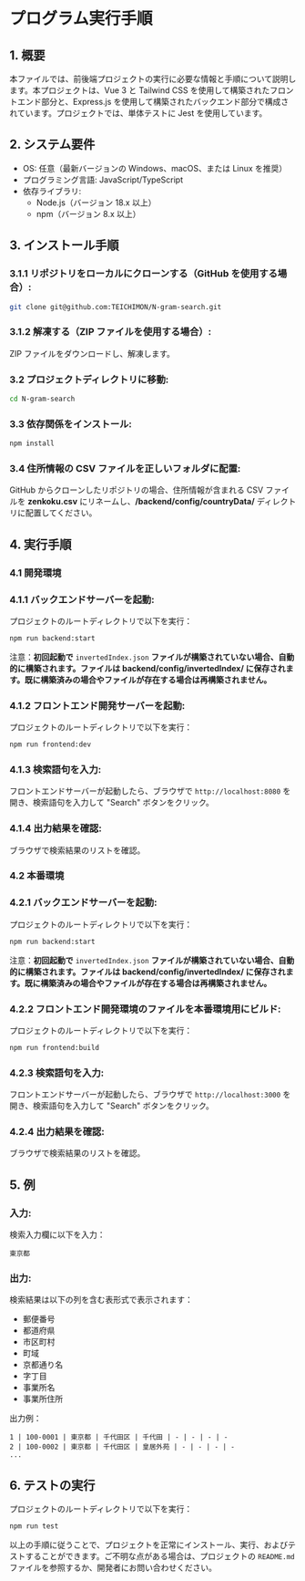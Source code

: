 # プログラム実行手順

## 1. 概要

本ファイルでは、前後端プロジェクトの実行に必要な情報と手順について説明します。本プロジェクトは、Vue 3 と Tailwind CSS を使用して構築されたフロントエンド部分と、Express.js を使用して構築されたバックエンド部分で構成されています。プロジェクトでは、単体テストに Jest を使用しています。

## 2. システム要件

- OS: 任意（最新バージョンの Windows、macOS、または Linux を推奨）
- プログラミング言語: JavaScript/TypeScript
- 依存ライブラリ:
    - Node.js（バージョン 18.x 以上）
    - npm（バージョン 8.x 以上）

## 3. インストール手順

### 3.1.1 リポジトリをローカルにクローンする（GitHub を使用する場合）:

```bash
git clone git@github.com:TEICHIMON/N-gram-search.git
```

### 3.1.2 解凍する（ZIP ファイルを使用する場合）:

ZIP ファイルをダウンロードし、解凍します。

### 3.2 プロジェクトディレクトリに移動:

```bash
cd N-gram-search
```

### 3.3 依存関係をインストール:

```bash
npm install
```

### 3.4 住所情報の CSV ファイルを正しいフォルダに配置:

GitHub からクローンしたリポジトリの場合、住所情報が含まれる CSV ファイルを **zenkoku.csv** にリネームし、**/backend/config/countryData/** ディレクトリに配置してください。

## 4. 実行手順

### 4.1 開発環境

### 4.1.1 バックエンドサーバーを起動:

プロジェクトのルートディレクトリで以下を実行：

```bash
npm run backend:start
```

注意：**初回起動で** `invertedIndex.json` **ファイルが構築されていない場合、自動的に構築されます。ファイルは backend/config/invertedIndex/ に保存されます。既に構築済みの場合やファイルが存在する場合は再構築されません。**

### 4.1.2 フロントエンド開発サーバーを起動:

プロジェクトのルートディレクトリで以下を実行：

```bash
npm run frontend:dev
```

### 4.1.3 検索語句を入力:

フロントエンドサーバーが起動したら、ブラウザで `http://localhost:8080` を開き、検索語句を入力して "Search" ボタンをクリック。

### 4.1.4 出力結果を確認:

ブラウザで検索結果のリストを確認。

### 4.2 本番環境

### 4.2.1 バックエンドサーバーを起動:

プロジェクトのルートディレクトリで以下を実行：

```bash
npm run backend:start
```

注意：**初回起動で** `invertedIndex.json` **ファイルが構築されていない場合、自動的に構築されます。ファイルは backend/config/invertedIndex/ に保存されます。既に構築済みの場合やファイルが存在する場合は再構築されません。**

### 4.2.2 フロントエンド開発環境のファイルを本番環境用にビルド:

プロジェクトのルートディレクトリで以下を実行：

```bash
npm run frontend:build
```

### 4.2.3 検索語句を入力:

フロントエンドサーバーが起動したら、ブラウザで `http://localhost:3000` を開き、検索語句を入力して "Search" ボタンをクリック。

### 4.2.4 出力結果を確認:

ブラウザで検索結果のリストを確認。

## 5. 例

### 入力:

検索入力欄に以下を入力：

```
東京都
```

### 出力:

検索結果は以下の列を含む表形式で表示されます：

- 郵便番号
- 都道府県
- 市区町村
- 町域
- 京都通り名
- 字丁目
- 事業所名
- 事業所住所

出力例：

```text
1 | 100-0001 | 東京都 | 千代田区 | 千代田 | - | - | - | -
2 | 100-0002 | 東京都 | 千代田区 | 皇居外苑 | - | - | - | -
...
```

## 6. テストの実行

プロジェクトのルートディレクトリで以下を実行：

```bash
npm run test
```

以上の手順に従うことで、プロジェクトを正常にインストール、実行、およびテストすることができます。ご不明な点がある場合は、プロジェクトの `README.md` ファイルを参照するか、開発者にお問い合わせください。
